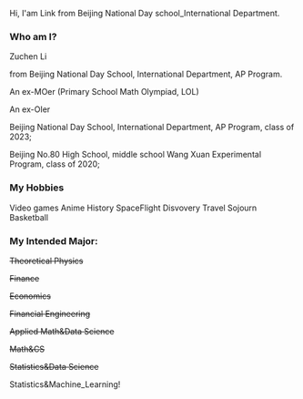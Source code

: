Hi, I'am Link from Beijing National Day school_International Department. 

### Who am I?

Zuchen Li 

from Beijing National Day School, International Department, AP Program. 


An ex-MOer (Primary School Math Olympiad, LOL)


An ex-OIer 



Beijing National Day School, International Department, AP Program, class of 2023;


Beijing No.80 High School, middle school Wang Xuan Experimental Program, class of 2020;



### My Hobbies

Video games
Anime
History
SpaceFlight
Disvovery
Travel
Sojourn
Basketball


### My Intended Major:

~~Theoretical Physics~~

~~Finance~~

~~Economics~~

~~Financial Engineering~~

~~Applied Math&Data Science~~

~~Math&CS~~

~~Statistics&Data Science~~

Statistics&Machine_Learning!

